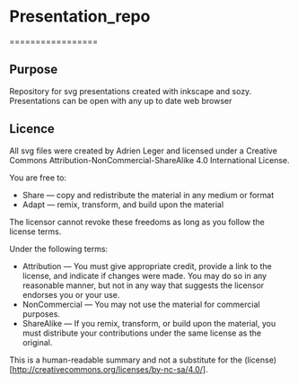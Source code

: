 # Presentation_repo
=================

## Purpose

Repository for svg presentations created with inkscape and sozy.
Presentations can be open with any up to date web browser

## Licence

All svg files were created by Adrien Leger and licensed under a Creative Commons Attribution-NonCommercial-ShareAlike 4.0 International License.

You are free to:
* Share — copy and redistribute the material in any medium or format
* Adapt — remix, transform, and build upon the material

The licensor cannot revoke these freedoms as long as you follow the license terms.

Under the following terms:
* Attribution — You must give appropriate credit, provide a link to the license, and indicate if changes were made. You may do so in any reasonable manner, but not in any way that suggests the licensor endorses you or your use. 
* NonCommercial — You may not use the material for commercial purposes.
* ShareAlike — If you remix, transform, or build upon the material, you must distribute your contributions under the same license as the original. 

This is a human-readable summary and not a substitute for the (license)[http://creativecommons.org/licenses/by-nc-sa/4.0/].
